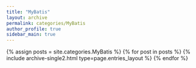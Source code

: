 ```yaml
---
title: "MyBatis"
layout: archive
permalink: categories/MyBatis
author_profile: true
sidebar_main: true
---
```


{% assign posts = site.categories.MyBatis %}
{% for post in posts %} {% include archive-single2.html type=page.entries_layout %} {% endfor %}
